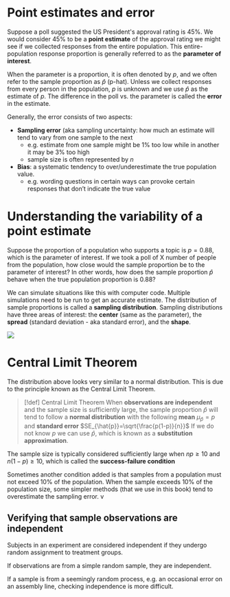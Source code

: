 # Point estimates and error

Suppose a poll suggested the US President's approval rating is 45%. We would consider 45% to be a **point estimate** of the approval rating we might see if we collected responses from the entire population. This entire-population response proportion is generally referred to as the **parameter of interest**.

When the parameter is a proportion, it is often denoted by $p$, and we often refer to the sample proportion as $\hat{p}$ (p-hat). Unless we collect responses from every person in the population, $p$  is unknown and we use $\hat{p}$ as the estimate of $p$. The difference in the poll vs. the parameter is called the **error** in the estimate. 

Generally, the error consists of two aspects:

- **Sampling error** (aka sampling uncertainty: how much an estimate will tend to vary from one sample to the next
    - e.g. estimate from one sample might be 1% too low while in another it may be 3% too high
    - sample size is often represented by $n$
- **Bias**: a systematic tendency to over/underestimate the true population value.
    - e.g. wording questions in certain ways can provoke certain responses that don’t indicate the true value

# Understanding the variability of a point estimate

Suppose the proportion of a population who supports a topic is $p = 0.88$, which is the parameter of interest. If we took a poll of X number of people from the population, how close would the sample proportion be to the parameter of interest? In other words, how does the sample proportion $\hat{p}$ behave when the true population proportion is 0.88?

We can simulate situations like this with computer code. Multiple simulations need to be run to get an accurate estimate. The distribution of sample proportions is called a **sampling distribution**. Sampling distributions have three areas of interest: the **center** (same as the parameter), the **spread** (standard deviation - aka standard error), and the **shape**.

![](stats8.png)

# Central Limit Theorem

The distribution above looks very similar to a normal distribution. This is due to the principle known as the Central Limit Theorem.

> [!def] Central Limit Theorem
> When **observations are independent** and the sample size is sufficiently large, the sample proportion $\hat{p}$ will tend to follow a **normal distribution** with the following **mean** $\mu_{\hat{p}}=p$
and **standard error** $SE_{\hat{p}}=\sqrt{\frac{p(1-p)}{n}}$
If we do not know $p$ we can use $\hat{p}$, which is known as a **substitution approximation**.
>
The sample size is typically considered sufficiently large when $np \ge 10$ and $n(1-p)\ge10$, which is called the **success-failure condition**

Sometimes another condition added is that samples from a population must not exceed 10% of the population. When the sample exceeds 10% of the population size, some simpler methods (that we use in this book) tend to overestimate the sampling error.
v
## Verifying that sample observations are independent

Subjects in an experiment are considered independent if they undergo random assignment to treatment groups.

If observations are from a simple random sample, they are independent.

If a sample is from a seemingly random process, e.g. an occasional error on an assembly line, checking independence is more difficult.